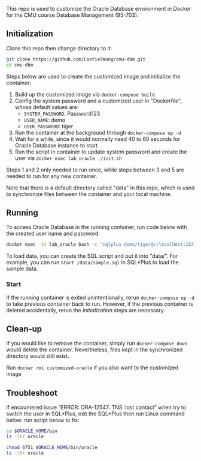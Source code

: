 
This repo is used to customize the Oracle Database environment in Docker for the CMU course Database Management (95-703).

## Initialization

Clone this repo then change directory to it:

```sh
git clone https://github.com/CastielWong/cmu-dbm.git
cd cmu-dbm
```

Steps below are used to create the customized image and initialize the container:

1. Build up the customized image via `docker-compose build`
1. Config the system password and a customized user in "Dockerfile", whose default values are:
    - `SYSTEM_PASSWORD`: Password123
    - `USER_NAME`: demo
    - `USER_PASSWORD`: tiger 
1. Run the container at the background through `docker-compose up -d`
1. Wait for a while, since it would normally need 40 to 60 seconds for Oracle Database instance to start
1. Run the script in container to update system password and create the user via `docker exec lab_oracle ./init.sh`

Steps 1 and 2 only needed to run once, while steps between 3 and 5 are needed to run for any new container.

Note that there is a default directory called "data" in this repo, which is used to synchronize files between the container and your local machine.


## Running

To access Oracle Database in the running container, run code below with the created user name and password:

```sh
docker exec -it lab_oracle bash -c "sqlplus demo/tiger@//localhost:1521/XE"
```

To load data, you can create the SQL script and put it into "data/". For example, you can run `start /data/sample.sql` in SQL\*Plus to load the sample data.

### Start

If the running container is exited unintentionally, rerun `docker-compose up -d` to take previous container back to run. However, if the previous container is deleted accidentally, rerun the _Initialization_ steps are necessary.


## Clean-up

If you would like to remove the container, simply run `docker-compose down` would delete the container. Nevertheless, files kept in the synchronized directory would still exist.

Run `docker rmi customized-oracle` if you also want to the customized image


## Troubleshoot

If encountered issue “ERROR: ORA-12547: TNS :lost contact” when try to switch the user in SQL\*Plus, exit the SQL\*Plus then run Linux command below:
run script below to fix:

```sh
cd $ORACLE_HOME/bin
ls -ltr oracle

chmod 6751 $ORACLE_HOME/bin/oracle
ls -ltr oracle
```
